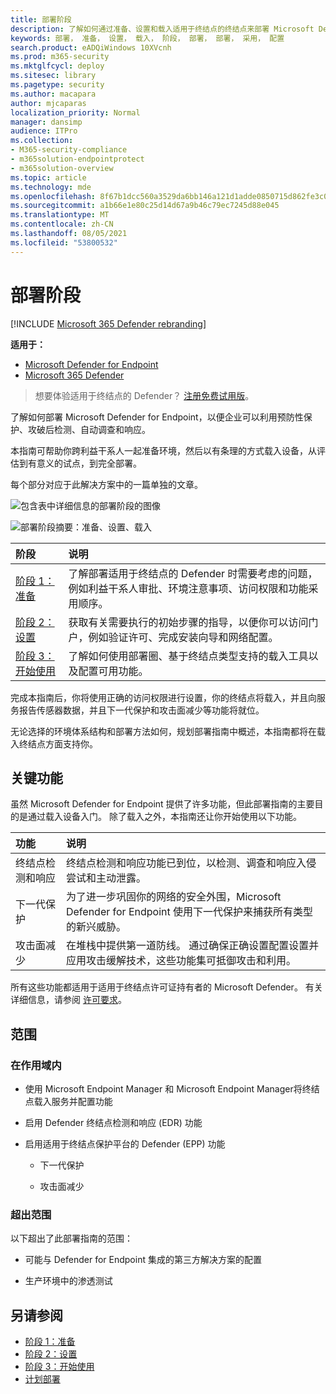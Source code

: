 ```yaml
---
title: 部署阶段
description: 了解如何通过准备、设置和载入适用于终结点的终结点来部署 Microsoft Defender for Endpoint
keywords: 部署， 准备， 设置， 载入， 阶段， 部署， 部署， 采用， 配置
search.product: eADQiWindows 10XVcnh
ms.prod: m365-security
ms.mktglfcycl: deploy
ms.sitesec: library
ms.pagetype: security
ms.author: macapara
author: mjcaparas
localization_priority: Normal
manager: dansimp
audience: ITPro
ms.collection:
- M365-security-compliance
- m365solution-endpointprotect
- m365solution-overview
ms.topic: article
ms.technology: mde
ms.openlocfilehash: 8f67b1dcc560a3529da6bb146a121d1adde0850715d862fe3c0b4da00b7156f7
ms.sourcegitcommit: a1b66e1e80c25d14d67a9b46c79ec7245d88e045
ms.translationtype: MT
ms.contentlocale: zh-CN
ms.lasthandoff: 08/05/2021
ms.locfileid: "53800532"
---
```

# <a name="deployment-phases"></a>部署阶段

[!INCLUDE [Microsoft 365 Defender rebranding](../../includes/microsoft-defender.md)]

**适用于：**
- [Microsoft Defender for Endpoint](https://go.microsoft.com/fwlink/p/?linkid=2154037)
- [Microsoft 365 Defender](https://go.microsoft.com/fwlink/?linkid=2118804)

> 想要体验适用于终结点的 Defender？ [注册免费试用版](https://signup.microsoft.com/create-account/signup?products=7f379fee-c4f9-4278-b0a1-e4c8c2fcdf7e&ru=https://aka.ms/MDEp2OpenTrial?ocid=docs-wdatp-assignaccess-abovefoldlink)。

了解如何部署 Microsoft Defender for Endpoint，以便企业可以利用预防性保护、攻破后检测、自动调查和响应。 


本指南可帮助你跨利益干系人一起准备环境，然后以有条理的方式载入设备，从评估到有意义的试点，到完全部署。

每个部分对应于此解决方案中的一篇单独的文章。

![包含表中详细信息的部署阶段的图像](images/deployment-guide-phases.png)


![部署阶段摘要：准备、设置、载入](images/phase-diagrams/deployment-phases.png)

|阶段 | 说明 | 
|:-------|:-----|
| [阶段 1：准备](prepare-deployment.md)| 了解部署适用于终结点的 Defender 时需要考虑的问题，例如利益干系人审批、环境注意事项、访问权限和功能采用顺序。 
| [阶段 2：设置](production-deployment.md)|  获取有关需要执行的初始步骤的指导，以便你可以访问门户，例如验证许可、完成安装向导和网络配置。 
| [阶段 3：开始使用](onboarding.md) | 了解如何使用部署圈、基于终结点类型支持的载入工具以及配置可用功能。 


完成本指南后，你将使用正确的访问权限进行设置，你的终结点将载入，并且向服务报告传感器数据，并且下一代保护和攻击面减少等功能将就位。



无论选择的环境体系结构和部署方法如何，规划部署指南中概述，[](deployment-strategy.md)本指南都将在载入终结点方面支持你。 








## <a name="key-capabilities"></a>关键功能

虽然 Microsoft Defender for Endpoint 提供了许多功能，但此部署指南的主要目的是通过载入设备入门。 除了载入之外，本指南还让你开始使用以下功能。



功能 | 说明 
:---|:---
终结点检测和响应 | 终结点检测和响应功能已到位，以检测、调查和响应入侵尝试和主动泄露。
下一代保护 | 为了进一步巩固你的网络的安全外围，Microsoft Defender for Endpoint 使用下一代保护来捕获所有类型的新兴威胁。
攻击面减少 |  在堆栈中提供第一道防线。 通过确保正确设置配置设置并应用攻击缓解技术，这些功能集可抵御攻击和利用。

所有这些功能都适用于适用于终结点许可证持有者的 Microsoft Defender。 有关详细信息，请参阅 [许可要求](minimum-requirements.md#licensing-requirements)。

## <a name="scope"></a>范围

### <a name="in-scope"></a>在作用域内

-   使用 Microsoft Endpoint Manager 和 Microsoft Endpoint Manager将终结点载入服务并配置功能

-   启用 Defender 终结点检测和响应 (EDR) 功能

-   启用适用于终结点保护平台的 Defender (EPP) 功能

    -   下一代保护

    -   攻击面减少


### <a name="out-of-scope"></a>超出范围

以下超出了此部署指南的范围：

-   可能与 Defender for Endpoint 集成的第三方解决方案的配置

-   生产环境中的渗透测试




## <a name="see-also"></a>另请参阅
- [阶段 1：准备](prepare-deployment.md)
- [阶段 2：设置](production-deployment.md)
- [阶段 3：开始使用](onboarding.md)
- [计划部署](deployment-strategy.md)